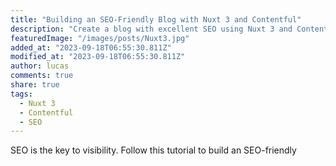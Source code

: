```yaml
---
title: "Building an SEO-Friendly Blog with Nuxt 3 and Contentful"
description: "Create a blog with excellent SEO using Nuxt 3 and Contentful CMS to drive organic traffic."
featuredImage: "/images/posts/Nuxt3.jpg"
added_at: "2023-09-18T06:55:30.811Z"
modified_at: "2023-09-18T06:55:30.811Z"
author: lucas
comments: true
share: true
tags:
  - Nuxt 3
  - Contentful
  - SEO
---
```


SEO is the key to visibility. Follow this tutorial to build an SEO-friendly
